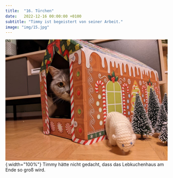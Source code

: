```yaml
---
title:  "16. Türchen"
date:   2022-12-16 00:00:00 +0100
subtitle: "Timmy ist begeistert von seiner Arbeit."
image: "img/15.jpg"
---
```


![Timmy](../img/15.jpg){:width="100%"}
Timmy hätte nicht gedacht, dass das Lebkuchenhaus am Ende so groß wird.